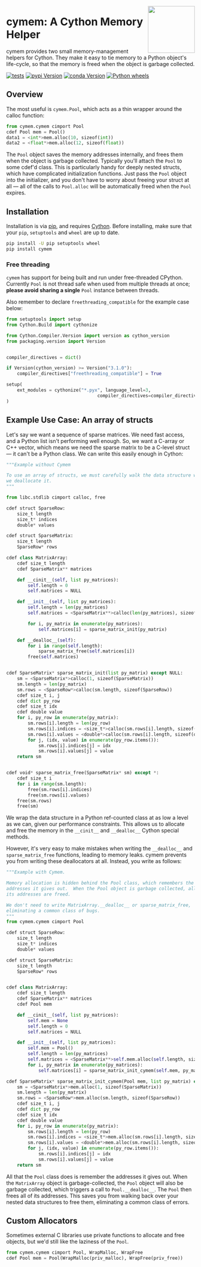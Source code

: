 <a href="https://explosion.ai"><img src="https://explosion.ai/assets/img/logo.svg" width="125" height="125" align="right" /></a>

# cymem: A Cython Memory Helper

cymem provides two small memory-management helpers for Cython. They make it easy
to tie memory to a Python object's life-cycle, so that the memory is freed when
the object is garbage collected.

[![tests](https://github.com/explosion/cymem/actions/workflows/tests.yml/badge.svg)](https://github.com/explosion/cymem/actions/workflows/tests.yml)
[![pypi Version](https://img.shields.io/pypi/v/cymem.svg?style=flat-square&logo=pypi&logoColor=white)](https://pypi.python.org/pypi/cymem)
[![conda Version](https://img.shields.io/conda/vn/conda-forge/cymem.svg?style=flat-square&logo=conda-forge&logoColor=white)](https://anaconda.org/conda-forge/cymem)
[![Python wheels](https://img.shields.io/badge/wheels-%E2%9C%93-4c1.svg?longCache=true&style=flat-square&logo=python&logoColor=white)](https://github.com/explosion/wheelwright/releases)

## Overview

The most useful is `cymem.Pool`, which acts as a thin wrapper around the calloc
function:

```python
from cymem.cymem cimport Pool
cdef Pool mem = Pool()
data1 = <int*>mem.alloc(10, sizeof(int))
data2 = <float*>mem.alloc(12, sizeof(float))
```

The `Pool` object saves the memory addresses internally, and frees them when the
object is garbage collected. Typically you'll attach the `Pool` to some cdef'd
class. This is particularly handy for deeply nested structs, which have
complicated initialization functions. Just pass the `Pool` object into the
initializer, and you don't have to worry about freeing your struct at all — all
of the calls to `Pool.alloc` will be automatically freed when the `Pool`
expires.

## Installation

Installation is via [pip](https://pypi.python.org/pypi/pip), and requires
[Cython](http://cython.org). Before installing, make sure that your `pip`,
`setuptools` and `wheel` are up to date.

```bash
pip install -U pip setuptools wheel
pip install cymem
```

### Free threading

`cymem` has support for being built and run under free-threaded CPython.
Currently `Pool` is not thread safe when used from multiple threads at once;
**please avoid sharing a single** `Pool` instance between threads.

Also remember to declare `freethreading_compatible` for the example case below:

``` python
from setuptools import setup
from Cython.Build import cythonize

from Cython.Compiler.Version import version as cython_version
from packaging.version import Version


compiler_directives = dict()

if Version(cython_version) >= Version("3.1.0"):
    compiler_directives["freethreading_compatible"] = True

setup(
    ext_modules = cythonize("*.pyx", language_level=3,
                                  compiler_directives=compiler_directives)
)
```

## Example Use Case: An array of structs

Let's say we want a sequence of sparse matrices. We need fast access, and a
Python list isn't performing well enough. So, we want a C-array or C++ vector,
which means we need the sparse matrix to be a C-level struct — it can't be a
Python class. We can write this easily enough in Cython:

```python
"""Example without Cymem

To use an array of structs, we must carefully walk the data structure when
we deallocate it.
"""

from libc.stdlib cimport calloc, free

cdef struct SparseRow:
    size_t length
    size_t* indices
    double* values

cdef struct SparseMatrix:
    size_t length
    SparseRow* rows

cdef class MatrixArray:
    cdef size_t length
    cdef SparseMatrix** matrices

    def __cinit__(self, list py_matrices):
        self.length = 0
        self.matrices = NULL

    def __init__(self, list py_matrices):
        self.length = len(py_matrices)
        self.matrices = <SparseMatrix**>calloc(len(py_matrices), sizeof(SparseMatrix*))

        for i, py_matrix in enumerate(py_matrices):
            self.matrices[i] = sparse_matrix_init(py_matrix)

    def __dealloc__(self):
        for i in range(self.length):
            sparse_matrix_free(self.matrices[i])
        free(self.matrices)


cdef SparseMatrix* sparse_matrix_init(list py_matrix) except NULL:
    sm = <SparseMatrix*>calloc(1, sizeof(SparseMatrix))
    sm.length = len(py_matrix)
    sm.rows = <SparseRow*>calloc(sm.length, sizeof(SparseRow))
    cdef size_t i, j
    cdef dict py_row
    cdef size_t idx
    cdef double value
    for i, py_row in enumerate(py_matrix):
        sm.rows[i].length = len(py_row)
        sm.rows[i].indices = <size_t*>calloc(sm.rows[i].length, sizeof(size_t))
        sm.rows[i].values = <double*>calloc(sm.rows[i].length, sizeof(double))
        for j, (idx, value) in enumerate(py_row.items()):
            sm.rows[i].indices[j] = idx
            sm.rows[i].values[j] = value
    return sm


cdef void* sparse_matrix_free(SparseMatrix* sm) except *:
    cdef size_t i
    for i in range(sm.length):
        free(sm.rows[i].indices)
        free(sm.rows[i].values)
    free(sm.rows)
    free(sm)
```

We wrap the data structure in a Python ref-counted class at as low a level as we
can, given our performance constraints. This allows us to allocate and free the
memory in the `__cinit__` and `__dealloc__` Cython special methods.

However, it's very easy to make mistakes when writing the `__dealloc__` and
`sparse_matrix_free` functions, leading to memory leaks. cymem prevents you from
writing these deallocators at all. Instead, you write as follows:

```python
"""Example with Cymem.

Memory allocation is hidden behind the Pool class, which remembers the
addresses it gives out.  When the Pool object is garbage collected, all of
its addresses are freed.

We don't need to write MatrixArray.__dealloc__ or sparse_matrix_free,
eliminating a common class of bugs.
"""
from cymem.cymem cimport Pool

cdef struct SparseRow:
    size_t length
    size_t* indices
    double* values

cdef struct SparseMatrix:
    size_t length
    SparseRow* rows


cdef class MatrixArray:
    cdef size_t length
    cdef SparseMatrix** matrices
    cdef Pool mem

    def __cinit__(self, list py_matrices):
        self.mem = None
        self.length = 0
        self.matrices = NULL

    def __init__(self, list py_matrices):
        self.mem = Pool()
        self.length = len(py_matrices)
        self.matrices = <SparseMatrix**>self.mem.alloc(self.length, sizeof(SparseMatrix*))
        for i, py_matrix in enumerate(py_matrices):
            self.matrices[i] = sparse_matrix_init_cymem(self.mem, py_matrix)

cdef SparseMatrix* sparse_matrix_init_cymem(Pool mem, list py_matrix) except NULL:
    sm = <SparseMatrix*>mem.alloc(1, sizeof(SparseMatrix))
    sm.length = len(py_matrix)
    sm.rows = <SparseRow*>mem.alloc(sm.length, sizeof(SparseRow))
    cdef size_t i, j
    cdef dict py_row
    cdef size_t idx
    cdef double value
    for i, py_row in enumerate(py_matrix):
        sm.rows[i].length = len(py_row)
        sm.rows[i].indices = <size_t*>mem.alloc(sm.rows[i].length, sizeof(size_t))
        sm.rows[i].values = <double*>mem.alloc(sm.rows[i].length, sizeof(double))
        for j, (idx, value) in enumerate(py_row.items()):
            sm.rows[i].indices[j] = idx
            sm.rows[i].values[j] = value
    return sm
```

All that the `Pool` class does is remember the addresses it gives out. When the
`MatrixArray` object is garbage-collected, the `Pool` object will also be
garbage collected, which triggers a call to `Pool.__dealloc__`. The `Pool` then
frees all of its addresses. This saves you from walking back over your nested
data structures to free them, eliminating a common class of errors.

## Custom Allocators

Sometimes external C libraries use private functions to allocate and free
objects, but we'd still like the laziness of the `Pool`.

```python
from cymem.cymem cimport Pool, WrapMalloc, WrapFree
cdef Pool mem = Pool(WrapMalloc(priv_malloc), WrapFree(priv_free))
```
